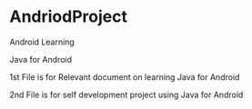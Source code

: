 # AndriodProject
Android Learning

Java for Android

1st File is for Relevant document on learning Java for Android

2nd File is for self development project using Java for Android
